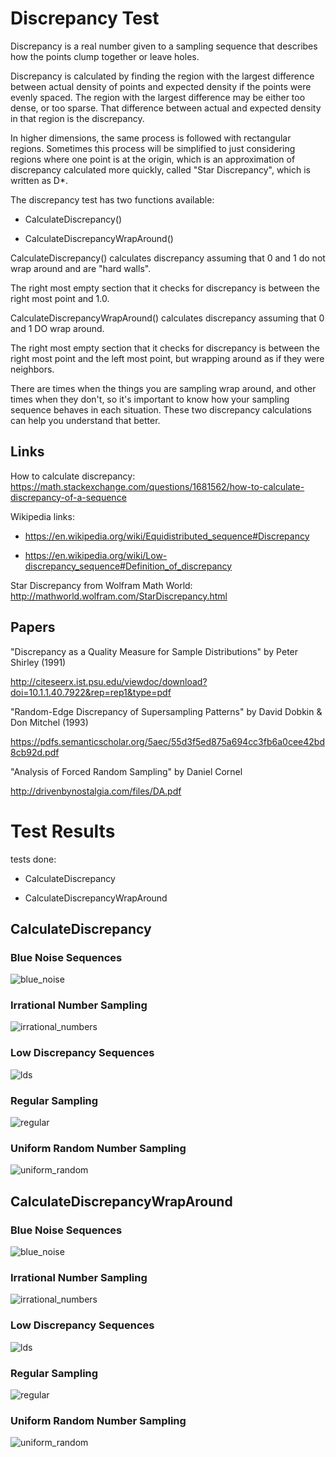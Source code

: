 # Discrepancy Test
Discrepancy is a real number given to a sampling sequence that describes how the points clump together or leave holes.

Discrepancy is calculated by finding the region with the largest difference between actual density of points and expected density if the points were evenly spaced.  The region with the largest difference may be either too dense, or too sparse.  That difference between actual and expected density in that region is the discrepancy.

In higher dimensions, the same process is followed with rectangular regions.  Sometimes this process will be simplified to just considering regions where one point is at the origin, which is an approximation of discrepancy calculated more quickly, called "Star Discrepancy", which is written as D*.

The discrepancy test has two functions available:
* CalculateDiscrepancy()
* CalculateDiscrepancyWrapAround()

CalculateDiscrepancy() calculates discrepancy assuming that 0 and 1 do not wrap around and are "hard walls".

The right most empty section that it checks for discrepancy is between the right most point and 1.0.

CalculateDiscrepancyWrapAround() calculates discrepancy assuming that 0 and 1 DO wrap around.

The right most empty section that it checks for discrepancy is between the right most point and the left most point, but wrapping around as if they were neighbors.

There are times when the things you are sampling wrap around, and other times when they don't, so it's important to know how your sampling sequence behaves in each situation.  These two discrepancy calculations can help you understand that better.

## Links

How to calculate discrepancy: https://math.stackexchange.com/questions/1681562/how-to-calculate-discrepancy-of-a-sequence

Wikipedia links:
* https://en.wikipedia.org/wiki/Equidistributed_sequence#Discrepancy
* https://en.wikipedia.org/wiki/Low-discrepancy_sequence#Definition_of_discrepancy

Star Discrepancy from Wolfram Math World: http://mathworld.wolfram.com/StarDiscrepancy.html

## Papers

"Discrepancy as a Quality Measure for Sample Distributions" by Peter Shirley (1991)  
http://citeseerx.ist.psu.edu/viewdoc/download?doi=10.1.1.40.7922&rep=rep1&type=pdf


"Random-Edge Discrepancy of Supersampling Patterns" by David Dobkin & Don Mitchel (1993)  
https://pdfs.semanticscholar.org/5aec/55d3f5ed875a694cc3fb6a0cee42bd8cb92d.pdf


"Analysis of Forced Random Sampling" by Daniel Cornel  
http://drivenbynostalgia.com/files/DA.pdf

# Test Results
 tests done:
* CalculateDiscrepancy
* CalculateDiscrepancyWrapAround
## CalculateDiscrepancy
### Blue Noise Sequences
![blue_noise](../../../_1d/samples/blue_noise/CalculateDiscrepancy.png)  
### Irrational Number Sampling
![irrational_numbers](../../../_1d/samples/irrational_numbers/CalculateDiscrepancy.png)  
### Low Discrepancy Sequences
![lds](../../../_1d/samples/lds/CalculateDiscrepancy.png)  
### Regular Sampling
![regular](../../../_1d/samples/regular/CalculateDiscrepancy.png)  
### Uniform Random Number Sampling
![uniform_random](../../../_1d/samples/uniform_random/CalculateDiscrepancy.png)  
## CalculateDiscrepancyWrapAround
### Blue Noise Sequences
![blue_noise](../../../_1d/samples/blue_noise/CalculateDiscrepancyWrapAround.png)  
### Irrational Number Sampling
![irrational_numbers](../../../_1d/samples/irrational_numbers/CalculateDiscrepancyWrapAround.png)  
### Low Discrepancy Sequences
![lds](../../../_1d/samples/lds/CalculateDiscrepancyWrapAround.png)  
### Regular Sampling
![regular](../../../_1d/samples/regular/CalculateDiscrepancyWrapAround.png)  
### Uniform Random Number Sampling
![uniform_random](../../../_1d/samples/uniform_random/CalculateDiscrepancyWrapAround.png)  
